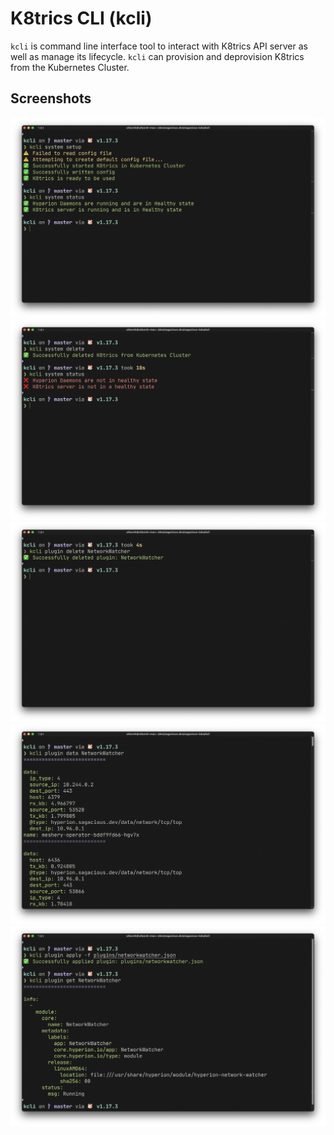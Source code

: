 # K8trics CLI (kcli)

`kcli` is command line interface tool to interact with K8trics API server as well as manage its lifecycle. `kcli` can provision and deprovision K8trics from the Kubernetes Cluster.

## Screenshots
![](./assets/ss1.png)
![](./assets/ss2.png)
![](./assets/ss3.png)
![](./assets/ss4.png)
![](./assets/ss5.png)